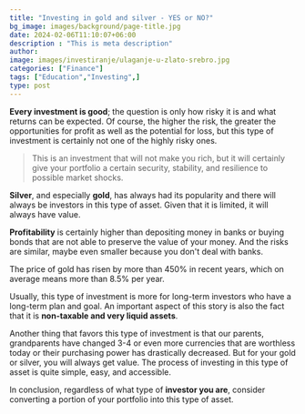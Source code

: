 ```yaml
---
title: "Investing in gold and silver - YES or NO?"
bg_image: images/background/page-title.jpg
date: 2024-02-06T11:10:07+06:00
description : "This is meta description"
author:
image: images/investiranje/ulaganje-u-zlato-srebro.jpg
categories: ["Finance"]
tags: ["Education","Investing",]
type: post
---
```

**Every investment is good**; the question is only how risky it is and what returns can be expected. Of course, the higher the risk, the greater the opportunities for profit as well as the potential for loss, but this type of investment is certainly not one of the highly risky ones.

>This is an investment that will not make you rich, but it will certainly give your portfolio a certain security, stability, and resilience to possible market shocks.

**Silver**, and especially **gold**, has always had its popularity and there will always be investors in this type of asset. Given that it is limited, it will always have value. 

**Profitability** is certainly higher than depositing money in banks or buying bonds that are not able to preserve the value of your money. And the risks are similar, maybe even smaller because you don't deal with banks.

The price of gold has risen by more than 450% in recent years, which on average means more than 8.5% per year. 

Usually, this type of investment is more for long-term investors who have a long-term plan and goal. An important aspect of this story is also the fact that it is **non-taxable and very liquid assets**.

Another thing that favors this type of investment is that our parents, grandparents have changed 3-4 or even more currencies that are worthless today or their purchasing power has drastically decreased. But for your gold or silver, you will always get value. The process of investing in this type of asset is quite simple, easy, and accessible.

In conclusion, regardless of what type of **investor you are**, consider converting a portion of your portfolio into this type of asset.
